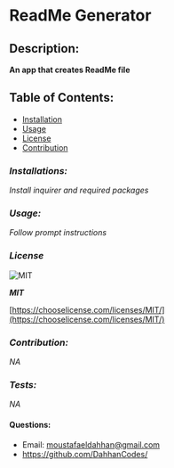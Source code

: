 
  # **ReadMe Generator**

  ## **Description:**
 **An app that creates ReadMe file**

  ## Table of Contents:
   - [Installation](#installion)
   - [Usage](#usage)
   - [License](#license)
   - [Contribution](#contribution)

  ### *Installations:*

  _Install inquirer and required packages_

  ### *Usage:*
  _Follow prompt instructions_

  ### *License*
  
  
  ![MIT](https://img.shields.io/badge/license-MIT-green)
  
  
  ***MIT***

  
  [https://chooselicense.com/licenses/MIT/](https://chooselicense.com/licenses/MIT/)
  

  
  
  ### *Contribution:*
  _NA_

  ### *Tests:*
  _NA_

  #### Questions:
 - Email: moustafaeldahhan@gmail.com
 - https://github.com/DahhanCodes/

